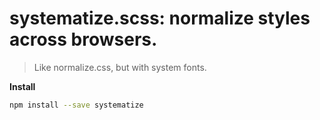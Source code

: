 # systematize.scss: normalize styles across browsers.

> Like normalize.css, but with system fonts.

**Install**

```sh
npm install --save systematize
```
